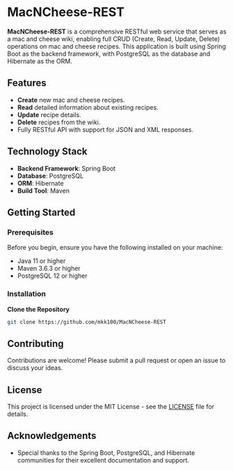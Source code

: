 # MacNCheese-REST

**MacNCheese-REST** is a comprehensive RESTful web service that serves as a mac and cheese wiki, enabling full CRUD (Create, Read, Update, Delete) operations on mac and cheese recipes. This application is built using Spring Boot as the backend framework, with PostgreSQL as the database and Hibernate as the ORM.

## Features

- **Create** new mac and cheese recipes.
- **Read** detailed information about existing recipes.
- **Update** recipe details.
- **Delete** recipes from the wiki.
- Fully RESTful API with support for JSON and XML responses.

## Technology Stack

- **Backend Framework**: Spring Boot
- **Database**: PostgreSQL
- **ORM**: Hibernate
- **Build Tool**: Maven

## Getting Started

### Prerequisites

Before you begin, ensure you have the following installed on your machine:

- Java 11 or higher
- Maven 3.6.3 or higher
- PostgreSQL 12 or higher

### Installation
**Clone the Repository**

   ```bash
   git clone https://github.com/mkk100/MacNCheese-REST
   ```
## Contributing

Contributions are welcome! Please submit a pull request or open an issue to discuss your ideas.

## License

This project is licensed under the MIT License - see the [LICENSE](LICENSE) file for details.

## Acknowledgements

- Special thanks to the Spring Boot, PostgreSQL, and Hibernate communities for their excellent documentation and support.

